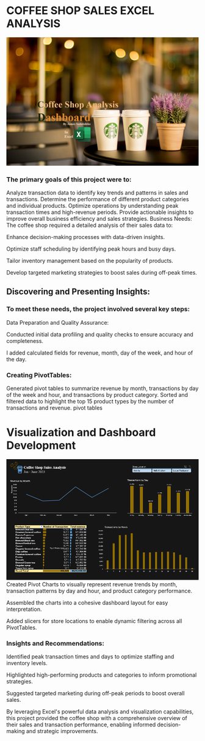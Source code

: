# COFFEE SHOP SALES EXCEL ANALYSIS
![img](headed_bg.png)
### The primary goals of this project were to:
Analyze transaction data to identify key trends and patterns in sales and transactions.
Determine the performance of different product categories and individual products.
Optimize operations by understanding peak transaction times and high-revenue periods.
Provide actionable insights to improve overall business efficiency and sales strategies.
Business Needs:
The coffee shop required a detailed analysis of their sales data to:

Enhance decision-making processes with data-driven insights.

Optimize staff scheduling by identifying peak hours and busy days.

Tailor inventory management based on the popularity of products.

Develop targeted marketing strategies to boost sales during off-peak times.

## Discovering and Presenting Insights:
### To meet these needs, the project involved several key steps:

Data Preparation and Quality Assurance:

Conducted initial data profiling and quality checks to ensure accuracy and completeness.

I added calculated fields for revenue, month, day of the week, and hour of the day.

### Creating PivotTables:

Generated pivot tables to summarize revenue by month, transactions by day of the week and hour, and transactions by product category.
Sorted and filtered data to highlight the top 15 product types by the number of transactions and revenue.
pivot tables

# Visualization and Dashboard Development
![alt text](cover_bg_coffee_analysis.png) 
Created Pivot Charts to visually represent revenue trends by month, transaction patterns by day and hour, and product category performance.

Assembled the charts into a cohesive dashboard layout for easy interpretation.

Added slicers for store locations to enable dynamic filtering across all PivotTables.

### Insights and Recommendations:

Identified peak transaction times and days to optimize staffing and inventory levels.

Highlighted high-performing products and categories to inform promotional strategies.

Suggested targeted marketing during off-peak periods to boost overall sales.

By leveraging Excel's powerful data analysis and visualization capabilities, this project provided the coffee shop with a comprehensive overview of their sales and transaction performance, enabling informed decision-making and strategic improvements.
